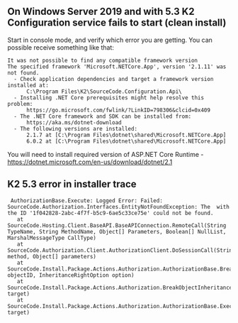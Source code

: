 ## On Windows Server 2019 and with 5.3 K2 Configuration service fails to start (clean install)

Start in console mode, and verify which error you are getting. You can possible receive something like that:

```
It was not possible to find any compatible framework version
The specified framework 'Microsoft.NETCore.App', version '2.1.11' was not found.
  - Check application dependencies and target a framework version installed at:
      C:\Program Files\K2\SourceCode.Configuration.Api\
  - Installing .NET Core prerequisites might help resolve this problem:
      https://go.microsoft.com/fwlink/?LinkID=798306&clcid=0x409
  - The .NET Core framework and SDK can be installed from:
      https://aka.ms/dotnet-download
  - The following versions are installed:
      2.1.7 at [C:\Program Files\dotnet\shared\Microsoft.NETCore.App]
      6.0.2 at [C:\Program Files\dotnet\shared\Microsoft.NETCore.App]
```

You will need to install required version of ASP.NET Core Runtime - https://dotnet.microsoft.com/en-us/download/dotnet/2.1

## K2 5.3 error in installer trace

```
 AuthorizationBase.Execute: Logged Error: Failed: SourceCode.Authorization.Interfaces.EntityNotFoundException: The  with the ID '1f042828-2abc-4f7f-b5c9-6ae5c33ce75e' could not be found.
   at SourceCode.Hosting.Client.BaseAPI.BaseAPIConnection.RemoteCall(String TypeName, String MethodName, Object[] Parameters, Boolean[] NullList, MarshalMessageType CallType)
   at SourceCode.Authorization.Client.AuthorizationClient.DoSessionCall(String method, Object[] parameters)
   at SourceCode.Install.Package.Actions.Authorization.AuthorizationBase.BreakObjectInheritance(Guid objectID, InheritanceRightOption option)
   at SourceCode.Install.Package.Actions.Authorization.BreakObjectInheritance.ExecuteTarget(Target target)
   at SourceCode.Install.Package.Actions.Authorization.AuthorizationBase.Execute(Target target)
```
